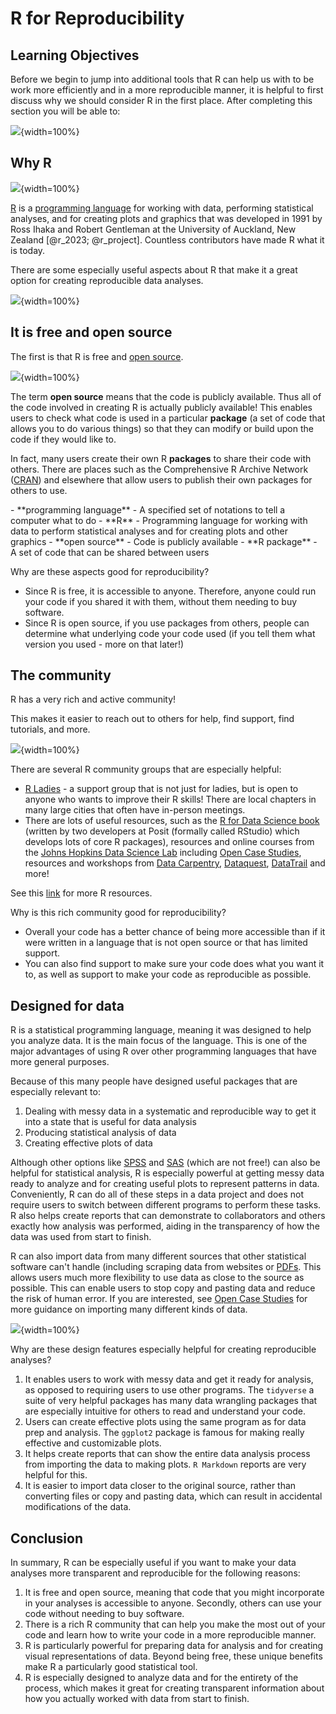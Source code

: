 
# R for Reproducibility




## Learning Objectives

Before we begin to jump into additional tools that R can help us with to be work more efficiently and in a more reproducible manner, it is helpful to first discuss why we should consider R in the first place. After completing this section you will be able to:

![](resources/images/02-why-R_files/figure-docx//1MNHf8JpolaEP_vQ_kB-1xRBF9wo3haCArRu117hBoHA_g21c5ab757ec_0_0.png){width=100%}


## Why R

![](resources/images/02-why-R_files/figure-docx//1MNHf8JpolaEP_vQ_kB-1xRBF9wo3haCArRu117hBoHA_g21a84b32106_0_9.png){width=100%}

[R](https://www.r-project.org/) is a [programming language](https://en.wikipedia.org/wiki/Programming_language) for working with data, performing statistical analyses, and for creating plots and graphics that was developed in 1991 by Ross Ihaka and Robert Gentleman at the University of Auckland, New Zealand [@r_2023; @r_project]. Countless contributors have made R what it is today.

There are some especially useful aspects about R that make it a great option for creating reproducible data analyses.

![](resources/images/02-why-R_files/figure-docx//1MNHf8JpolaEP_vQ_kB-1xRBF9wo3haCArRu117hBoHA_gcf1264c749_0_135.png){width=100%}

## It is free and open source

The first is that R is free and [open source](https://opensource.com/resources/what-open-source).

![](resources/images/02-why-R_files/figure-docx//1MNHf8JpolaEP_vQ_kB-1xRBF9wo3haCArRu117hBoHA_g21c5ab757ec_1_0.png){width=100%}


The term **open source** means that the code is publicly available.
Thus all of the code involved in creating R is actually publicly available! This enables users to check what code is used in a particular **package** (a set of code that allows you to do various things) so that they can modify or build upon the code if they would like to.

In fact, many users create their own R **packages** to share their code with others.  There are places such as the Comprehensive R Archive Network ([CRAN](https://cran.r-project.org/)) and elsewhere that allow users to publish their own packages for others to use.

<div class = "dictionary">
- **programming language** - A specified set of notations to tell a computer what to do
- **R** - Programming language for working with data to perform statistical analyses and for creating plots and other graphics
- **open source** -  Code is publicly available
- **R package** - A set of code that can be shared between users

</div>

Why are these aspects good for reproducibility?

- Since R is free, it is accessible to anyone. Therefore, anyone could run your code if you shared it with them, without them needing to buy software.
- Since R is open source, if you use packages from others, people can determine what underlying code your code used (if you tell them what version you used - more on that later!)

## The community

R has a very rich and active community!

This makes it easier to reach out to others for help, find support, find tutorials, and more.

![](resources/images/02-why-R_files/figure-docx//1MNHf8JpolaEP_vQ_kB-1xRBF9wo3haCArRu117hBoHA_g21c5ab757ec_0_6.png){width=100%}



There are several R community groups that are especially helpful:

- [R Ladies](https://rladies.org/) - a support group that is not just for ladies, but is open to anyone who wants to improve their R skills! There are local chapters in many large cities that often have in-person meetings.
- There are lots of useful resources, such as the [R for Data Science book](https://r4ds.had.co.nz/) (written by two developers at Posit (formally called RStudio) which develops lots of core R packages), resources and online courses from the [Johns Hopkins Data Science Lab](https://jhudatascience.org/courses.html) including [Open Case Studies](https://www.opencasestudies.org/), resources and workshops from [Data Carpentry](https://datacarpentry.org/),  [Dataquest](https://www.dataquest.io/v2/), [DataTrail](https://datatrail-jhu.github.io/DataTrail/) and more!

See this [link](https://jhudatascience.org/intro_to_r/resources.html) for more R resources.

Why is this rich community good for reproducibility?

- Overall your code has a better chance of being more accessible than if it were written in a language that is not open source or that has limited support.
- You can also find support to make sure your code does what you want it to, as well as support to make your code as reproducible as possible.

## Designed for data

R is a statistical programming language, meaning it was designed to help you analyze data. It is the main focus of the language. This is one of the major advantages of using R over other programming languages that have more general purposes.

Because of this many people have designed useful packages that are especially relevant to:

1) Dealing with messy data in a systematic and reproducible way to get it into a state that is useful for data analysis
2) Producing statistical analysis of data
3) Creating effective plots of data

Although other options like [SPSS](https://www.ibm.com/products/spss-statistics) and [SAS](https://www.sas.com/) (which are not free!) can also be helpful for statistical analysis, R is especially powerful at getting messy data ready to analyze and for creating useful plots to represent patterns in data.  Conveniently, R can do all of these steps in a data project and does not require users to switch between different programs to perform these tasks. R also helps create reports that can demonstrate to collaborators and others exactly how analysis was performed, aiding in the transparency of how the data was used from start to finish.

R can also import data from many different sources that other statistical software can't handle (including scraping data from websites or [PDFs](https://www.adobe.com/acrobat/about-adobe-pdf.html). This allows users much more flexibility to use data as close to the source as possible. This can enable users to stop copy and pasting data and reduce the risk of human error. If you are interested, see [Open Case Studies](https://www.opencasestudies.org/) for more guidance on importing many different kinds of data.

![](resources/images/02-why-R_files/figure-docx//1MNHf8JpolaEP_vQ_kB-1xRBF9wo3haCArRu117hBoHA_g21c5ab757ec_0_78.png){width=100%}


Why are these design features especially helpful for creating reproducible analyses?

1. It enables users to work with messy data and get it ready for analysis, as opposed to requiring users to use other programs. The `tidyverse` a suite of very helpful packages has many data wrangling packages that are especially intuitive for others to read and understand your code.
1. Users can create effective plots using the same program as for data prep and analysis. The `ggplot2` package is famous for making really effective and customizable plots.
1. It helps create reports that can show the entire data analysis process from importing the data to making plots. `R Markdown` reports are very helpful for this.
1. It is easier to import data closer to the original source, rather than converting files or copy and pasting data, which can result in accidental modifications of the data.


## Conclusion

In summary, R can be especially useful if you want to make your data analyses more transparent and reproducible for the following reasons:

1. It is free and open source, meaning that code that you might incorporate in your analyses is accessible to anyone. Secondly, others can use your code without needing to buy software.
2. There is a rich R community that can help you make the most out of your code and learn how to write your code in a more reproducible manner.
3. R is particularly powerful for preparing data for analysis and for creating visual representations of data. Beyond being free, these unique benefits make R a particularly good statistical tool.
4. R is especially designed to analyze data and for the entirety of the process, which makes it great for creating transparent information about how you actually worked with data from start to finish.
